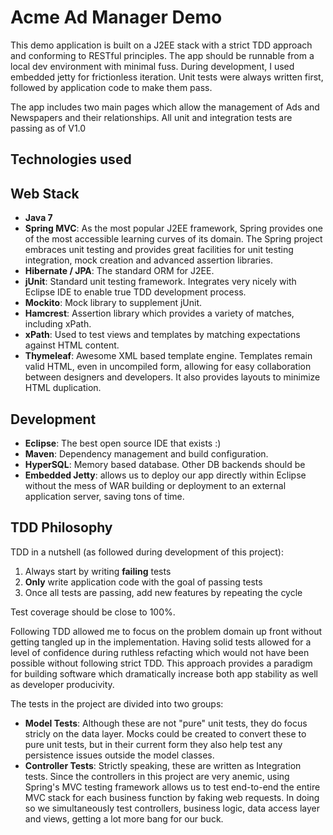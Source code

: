 # Acme Ad Manager Demo

This demo application is built on a J2EE stack with a strict TDD approach and conforming to RESTful principles. The app should be runnable from a local dev environment with minimal fuss. During development, I used embedded jetty for frictionless iteration. Unit tests were always written first, followed by application code to make them pass.

The app includes two main pages which allow the management of Ads and Newspapers and their relationships. All unit and integration tests are passing as of V1.0

## Technologies used

## Web Stack
- **Java 7**
- **Spring MVC**: As the most popular J2EE framework, Spring provides one of the most accessible learning curves of its domain. The Spring project embraces unit testing and provides great facilities for unit testing integration, mock creation and advanced assertion libraries. 
- **Hibernate / JPA**: The standard ORM for J2EE.
- **jUnit**: Standard unit testing framework. Integrates very nicely with Eclipse IDE to enable true TDD development process.
- **Mockito**: Mock library to supplement jUnit.
- **Hamcrest**: Assertion library which provides a variety of matches, including xPath.
- **xPath**: Used to test views and templates by matching expectations against HTML content.
- **Thymeleaf**: Awesome XML based template engine. Templates remain valid HTML, even in uncompiled form, allowing for easy collaboration between designers and developers. It also provides layouts to minimize HTML duplication.

## Development
- **Eclipse**: The best open source IDE that exists :)
- **Maven**: Dependency management and build configuration.
- **HyperSQL**: Memory based database. Other DB backends should be 
- **Embedded Jetty**: allows us to deploy our app directly within Eclipse without the mess of WAR building or deployment to an external application server, saving tons of time.

## TDD Philosophy
TDD in a nutshell (as followed during development of this project):

1. Always start by writing **failing** tests
2. **Only** write application code with the goal of passing tests
3. Once all tests are passing, add new features by repeating the cycle

Test coverage should be close to 100%.

Following TDD allowed me to focus on the problem domain up front without getting tangled up in the implementation. Having solid tests allowed for a level of confidence during ruthless refacting which would not have been possible without following strict TDD. This approach provides a paradigm for building software which dramatically increase both app stability as well as developer producivity.

The tests in the project are divided into two groups:

- **Model Tests**: Although these are not "pure" unit tests, they do focus stricly on the data layer. Mocks could be created to convert these to pure unit tests, but in their current form they also help test any persistence issues outside the model classes.
- **Controller Tests**: Strictly speaking, these are written as Integration tests. Since the controllers in this project are very anemic, using Spring's MVC testing framework allows us to test end-to-end the entire MVC stack for each business function by faking web requests. In doing so we simultaneously test controllers, business logic, data access layer and views, getting a lot more bang for our buck.


